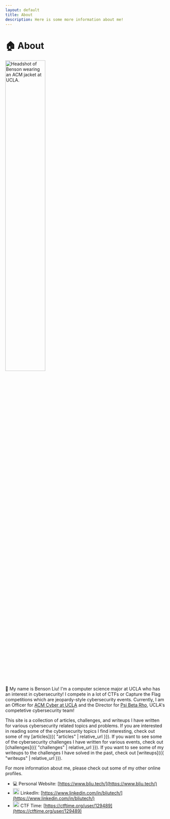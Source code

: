 ```yaml
---
layout: default
title: About
description: Here is some more information about me!
---
```

# 🏠 About

<img src="{{ '/assets/images/bliu-headshot.jpg' | relative_url }}" alt="Headshot of Benson wearing an ACM jacket at UCLA." width="50%" class="headshot">

👋 My name is Benson Liu! I'm a computer science major at UCLA who has an interest in cybersecurity! I compete in a lot of CTFs or Capture the Flag competitions which are jeopardy-style cybersecurity events. Currently, I am an Officer for [ACM Cyber at UCLA](https://acmcyber.com/) and the Director for [Psi Beta Rho](https://pbr.uclaacm.com/), UCLA's competetive cybersecurity team!

This site is a collection of articles, challenges, and writeups I have written for various cybersecurity related topics and problems. If you are interested in reading some of the cybersecurity topics I find interesting, check out some of my [articles]({{ "articles" | relative_url }}). If you want to see some of the cybersecurity challenges I have written for various events, check out [challenges]({{ "challenges" | relative_url }}). If you want to see some of my writeups to the challenges I have solved in the past, check out [writeups]({{ "writeups" | relative_url }}).

For more information about me, please check out some of my other online profiles.

- 💻 Personal Website: [https://www.bliu.tech/](https://www.bliu.tech/)
- <img src="https://upload.wikimedia.org/wikipedia/commons/c/ca/LinkedIn_logo_initials.png" width=20px class="contacts" /> LinkedIn: [https://www.linkedin.com/in/bliutech/](https://www.linkedin.com/in/bliutech/)
- <img src="https://pbs.twimg.com/profile_images/2189766987/ctftime-logo-avatar_400x400.png" width=20px class="contacts" /> CTF Time: [https://ctftime.org/user/129489](https://ctftime.org/user/129489)
